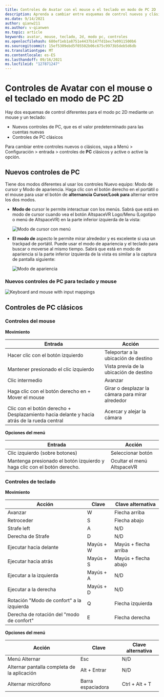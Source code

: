 ```yaml
---
title: Controles de Avatar con el mouse o el teclado en modo de PC 2D
description: Aprenda a cambiar entre esquemas de control nuevos y clásicos para mover los avatares con el mouse y el teclado en modo pc 2D.
ms.date: 9/14/2021
author: qianw211
ms.author: v-qianwen
ms.topic: article
keywords: avatar, mouse, teclado, 2d, modo pc, controles
ms.openlocfilehash: 680ef1eb1a8751e4437b147fd1bec7e0911500b6
ms.sourcegitcommit: 15ef5309ebd5f05502b06c675c9973b5deb5d6db
ms.translationtype: MT
ms.contentlocale: es-ES
ms.lasthandoff: 09/16/2021
ms.locfileid: "127871247"
---
```

# <a name="avatar-controls-with-mousekeyboard-in-2d-pc-mode"></a>Controles de Avatar con el mouse o el teclado en modo de PC 2D

Hay dos esquemas de control diferentes para el modo pc 2D mediante un mouse y un teclado:
* Nuevos controles de PC, que es el valor predeterminado para las cuentas nuevas
* Controles de PC clásicos

Para cambiar entre controles nuevos o clásicos, vaya a Menú > Configuración > entrada > controles de **PC** clásicos y active o active la opción.

## <a name="new-pc-controls"></a>Nuevos controles de PC

Tiene dos modos diferentes al usar los controles Nuevo equipo: Modo de cursor y Modo de apariencia. Haga clic con el botón derecho en el portátil o el mouse para usar el botón de **alternancia Cursor/Look para** alternar entre los dos modos.

* **Modo de** cursor le permite interactuar con los menús. Sabrá que está en modo de cursor cuando vea el botón AltspaceVR Logo/Menu (Logotipo o menú de AltspaceVR) en la parte inferior izquierda de la vista:

    ![Modo de cursor con menú](images/avatar-controls-img-01.png)

* **El modo de** aspecto le permite mirar alrededor y es excelente si usa un trackpad de portátil. Puede usar el modo de apariencia y el teclado para buscar o moverse al mismo tiempo. Sabrá que está en modo de apariencia si la parte inferior izquierda de la vista es similar a la captura de pantalla siguiente:

    ![Modo de apariencia](images/avatar-controls-img-02.png)

### <a name="new-pc-controls-for-keyboard--mouse"></a>Nuevos controles de PC para teclado y mouse

<img src="images/keyboard-mouse-controls.png" alt="Keyboard and mouse with input mappings">

## <a name="classic-pc-controls"></a>Controles de PC clásicos 

### <a name="mouse-controls"></a>Controles del mouse

**Movimiento**

| Entrada | Acción |
|---|---|
| Hacer clic con el botón izquierdo | Teleportar a la ubicación de destino |
| Mantener presionado el clic izquierdo | Vista previa de la ubicación de destino |
| Clic intermedio | Avanzar |
| Haga clic con el botón derecho en + Mover el mouse | Girar o desplazar la cámara para mirar alrededor |
| Clic con el botón derecho + Desplazamiento hacia delante y hacia atrás de la rueda central | Acercar y alejar la cámara |

**Opciones del menú**

| Entrada | Acción |
|---|---|
| Clic izquierdo (sobre botones) | Seleccionar botón |
| Mantenga presionado el botón izquierdo y haga clic con el botón derecho. | Ocultar el menú AltspaceVR |

### <a name="keyboard-controls"></a>Controles de teclado

**Movimiento**

| Acción | Clave | Clave alternativa |
|---|---|---|
| Avanzar | W | Flecha arriba |
| Retroceder | S | Flecha abajo |
| Strafe left | A | N/D |
| Derecha de Strafe | D | N/D |
| Ejecutar hacia delante | Mayús + W | Mayús + flecha arriba |
| Ejecutar hacia atrás | Mayús + S | Mayús + flecha abajo |
| Ejecutar a la izquierda | Mayús + A | N/D |
| Ejecutar a la derecha | Mayús + D | N/D |
| Rotación "Modo de confort" a la izquierda | Q | Flecha izquierda |
| Derecha de rotación del "modo de confort" | E | Flecha derecha |

**Opciones del menú**

| Acción | Clave | Clave alternativa |
|---|---|---|
| Menú Alternar | Esc | N/D |
| Alternar pantalla completa de la aplicación | Alt + Entrar | N/D |
| Alternar micrófono | Barra espaciadora | Ctrl + Alt + T |